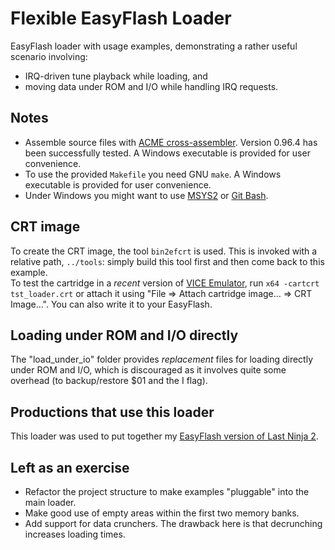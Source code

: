 # Flexible EasyFlash Loader
EasyFlash loader with usage examples, demonstrating a rather useful scenario involving:
- IRQ-driven tune playback while loading, and 
- moving data under ROM and I/O while handling IRQ requests.

## Notes
- Assemble source files with [ACME cross-assembler](https://sourceforge.net/projects/acme-crossass/). Version 0.96.4 has been successfully tested. A Windows executable is provided for user convenience.
- To use the provided `Makefile` you need GNU `make`. A Windows executable is provided for user convenience.
- Under Windows you might want to use [MSYS2](https://www.msys2.org/) or [Git Bash](https://git-scm.com/downloads).

## CRT image
To create the CRT image, the tool `bin2efcrt` is used. This is invoked with a relative path, `../tools`: simply build this tool first and then come back to this example.\
To test the cartridge in a *recent* version of [VICE Emulator](http://vice-emu.sourceforge.net), run `x64 -cartcrt tst_loader.crt` or attach it using "File => Attach cartridge image... => CRT Image...". You can also write it to your EasyFlash.

## Loading under ROM and I/O directly
The "load_under_io" folder provides *replacement* files for loading directly under ROM and I/O, which is discouraged as it involves quite some overhead (to backup/restore $01 and the I flag).

## Productions that use this loader
This loader was used to put together my [EasyFlash version of Last Ninja 2](https://csdb.dk/release/?id=167043).

## Left as an exercise
- Refactor the project structure to make examples "pluggable" into the main loader.
- Make good use of empty areas within the first two memory banks.
- Add support for data crunchers. The drawback here is that decrunching increases loading times.
